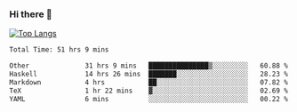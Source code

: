 ### Hi there 👋

[![Top Langs](https://github-readme-stats.vercel.app/api/top-langs/?username=Lslightly&layout=compact)](https://github.com/anuraghazra/github-readme-stats)

<!--START_SECTION:waka-->

```txt
Total Time: 51 hrs 9 mins

Other              31 hrs 9 mins   ███████████████▒░░░░░░░░░   60.88 %
Haskell            14 hrs 26 mins  ███████░░░░░░░░░░░░░░░░░░   28.23 %
Markdown           4 hrs           ██░░░░░░░░░░░░░░░░░░░░░░░   07.82 %
TeX                1 hr 22 mins    ▓░░░░░░░░░░░░░░░░░░░░░░░░   02.69 %
YAML               6 mins          ░░░░░░░░░░░░░░░░░░░░░░░░░   00.22 %
```

<!--END_SECTION:waka-->

